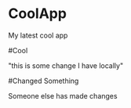 # CoolApp
My latest cool app

#Cool

"this is some change I have locally"

#Changed Something

Someone else has made changes
